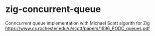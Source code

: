 # zig-concurrent-queue
Conncurrent queue implementation with Michael Scott algorith for Zig
https://www.cs.rochester.edu/u/scott/papers/1996_PODC_queues.pdf

